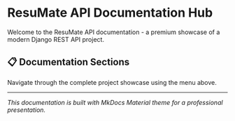 # ResuMate API Documentation Hub

Welcome to the ResuMate API documentation - a premium showcase of a modern Django REST API project.

## 📋 Documentation Sections

Navigate through the complete project showcase using the menu above.

---

*This documentation is built with MkDocs Material theme for a professional presentation.*
